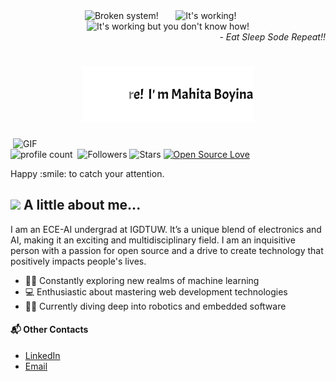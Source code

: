 <div align="center">
  <img src="https://raw.githubusercontent.com/Tarikul-Islam-Anik/Animated-Fluent-Emojis/master/Emojis/Smilies/Face%20with%20Spiral%20Eyes.png" width="10%" alt="Broken system!"/>
  &nbsp;&nbsp;&nbsp;&nbsp;&nbsp;
  <img src="https://raw.githubusercontent.com/Tarikul-Islam-Anik/Animated-Fluent-Emojis/master/Emojis/Smilies/Relieved%20Face.png" width="10%" alt="It's working!"/>
  &nbsp;&nbsp;&nbsp;&nbsp;&nbsp;
  <img src="https://raw.githubusercontent.com/Tarikul-Islam-Anik/Animated-Fluent-Emojis/master/Emojis/Smilies/Astonished%20Face.png" width="10%" alt="It's working but you don't know how!"/>


<div align="right">
  <i> - Eat Sleep Sode Repeat!!</i>
</div>
<h1> 
  <img src="https://github.com/mahita2104/mahita2104/blob/main/name.gif" 👋/> 
</h1>
</div>
<img align="right" alt="GIF" src="https://github.com/SP-XD/SP-XD/blob/main/images/dev-working_rounded.gif?raw=true" width="500"/>

![profile count](https://komarev.com/ghpvc/?username=mahita2104&color=red)&nbsp;
![Followers](https://img.shields.io/github/followers/mahita2104?style=social)
![Stars](https://img.shields.io/github/stars/mahita2104?style=social)
[![Open Source Love](https://badges.frapsoft.com/os/v1/open-source.svg?v=102)](https://github.com/ellerbrock/open-source-badge/)
</div>
Happy :smile: to catch your attention.

## <img src="https://media.giphy.com/media/VgCDAzcKvsR6OM0uWg/giphy.gif" width="50"> A little  about me...  
I am an ECE-AI undergrad at IGDTUW. It’s a unique blend of electronics and AI, making it an exciting and multidisciplinary field. I am an inquisitive person with a passion for open source and a drive to create technology that positively impacts people's lives.

- 🤖🧠 Constantly exploring new realms of machine learning
- 💻 Enthusiastic about mastering web development technologies
- 🤖🔧 Currently diving deep into robotics and embedded software


#### 📬 Other Contacts
- [LinkedIn](https://www.linkedin.com/in/ashita-boyina-b99ba9153/)
- [Email](cOde.A4sh@gmail.com)
